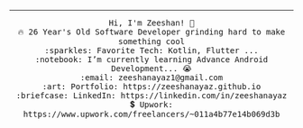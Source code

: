 <!-- <img src="https://raw.githubusercontent.com/saadpasta/saadpasta/master/Banner%20%20(1).png"/> -->
 <hr></hr>
<p align="center">
  <samp>
    Hi, I'm Zeeshan! 👋 <br>
    🔥 26 Year's Old Software Developer grinding hard to make something cool  <br>
    :sparkles: Favorite Tech: Kotlin, Flutter ... <br>
    :notebook: I’m currently learning Advance Android Development... 😭  <br>
    :email:	zeeshanayaz1@gmail.com <br>
    :art: Portfolio: https://zeeshanayaz.github.io <br>
    :briefcase: LinkedIn: https://linkedin.com/in/zeeshanayaz <br>
    💲 Upwork: https://www.upwork.com/freelancers/~011a4b77e14b069d3b <br>
  </samp>
</p>

